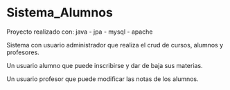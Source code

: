 # Sistema_Alumnos
Proyecto realizado con: java - jpa - mysql - apache

Sistema con usuario administrador que realiza el crud de cursos, alumnos y profesores.

Un usuario alumno que puede inscribirse y dar de baja sus materias.

Un usuario profesor que puede modificar las notas de los alumnos.
